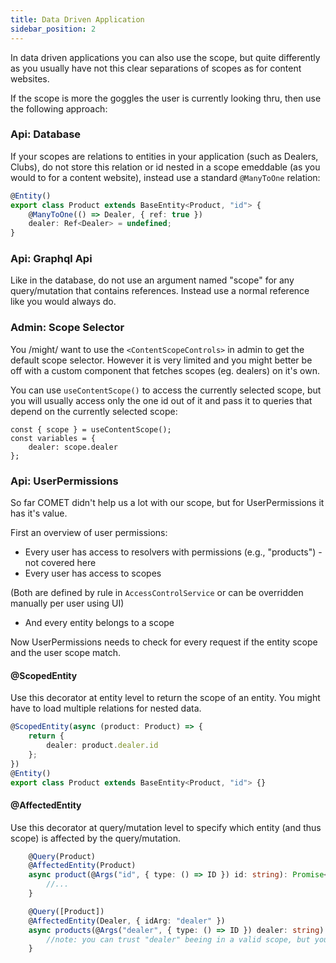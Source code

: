 ```yaml
---
title: Data Driven Application
sidebar_position: 2
---
```


In data driven applications you can also use the scope, but quite differently as you usually have not this clear separations of scopes  as for content websites.

If the scope is more the goggles the user is currently looking thru, then use the following approach:


### Api: Database

If your scopes are relations to entities in your application (such as Dealers, Clubs), do not store this relation or id nested in a scope emeddable (as you would to for a content website), instead use a standard `@ManyToOne` relation:

```ts title="api/src/product/entities/product.entity.ts"
@Entity()
export class Product extends BaseEntity<Product, "id"> {
    @ManyToOne(() => Dealer, { ref: true })
    dealer: Ref<Dealer> = undefined;
}
```
### Api: Graphql Api

Like in the database, do not use an argument named "scope" for any query/mutation that contains references. Instead use a normal reference like you would always do.

### Admin: Scope Selector

You /might/ want to use the `<ContentScopeControls>` in admin to get the default scope selector. However it is very limited and you might better be off with a custom component that fetches scopes (eg. dealers) on it's own.

You can use `useContentScope()` to access the currently selected scope, but you will usually access only the one id out of it and pass it to queries that depend on the currently selected scope:

```
const { scope } = useContentScope();
const variables = {
    dealer: scope.dealer
};
```

### Api: UserPermissions

So far COMET didn't help us a lot with our scope, but for UserPermissions it has it's value.

First an overview of user permissions:

- Every user has access to resolvers with permissions (e.g., "products") - not covered here
- Every user has access to scopes

(Both are defined by rule in `AccessControlService` or can be overridden manually per user using UI)

- And every entity belongs to a scope

Now UserPermissions needs to check for every request if the entity scope and the user scope match.

#### @ScopedEntity
Use this decorator at entity level to return the scope of an entity. You might have to load multiple relations for nested data.
```ts
@ScopedEntity(async (product: Product) => {
    return {
        dealer: product.dealer.id
    };
})
@Entity()
export class Product extends BaseEntity<Product, "id"> {}
```

#### @AffectedEntity
Use this decorator at query/mutation level to specify which entity (and thus scope) is affected by the query/mutation.
```ts
    @Query(Product)
    @AffectedEntity(Product)
    async product(@Args("id", { type: () => ID }) id: string): Promise<Product> {
        //...
    }
```

```ts
    @Query([Product])
    @AffectedEntity(Dealer, { idArg: "dealer" })
    async products(@Args("dealer", { type: () => ID }) dealer: string): Promise<Product[]> {
        //note: you can trust "dealer" beeing in a valid scope, but you need to make sure that your business code restricts this query to the given dealer
    }
```
